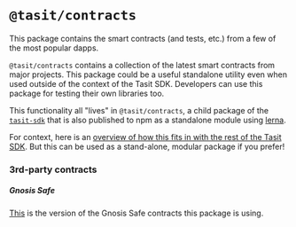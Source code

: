 # `@tasit/contracts`

This package contains the smart contracts (and tests, etc.) from a few of the most popular dapps.

`@tasit/contracts` contains a collection of the latest smart contracts from major projects. This package could be a useful standalone utility even when used outside of the context of the Tasit SDK. Developers can use this package for testing their own libraries too.

This functionality all "lives" in `@tasit/contracts`, a child package of the [`tasit-sdk`](https://github.com/tasitlabs/tasit-sdk) that is also published to npm as a standalone module using [lerna](https://lerna.js.org/).

For context, here is an [overview of how this fits in with the rest of the Tasit SDK](https://docs.tasit.io/docs/project-layout). But this can be used as a stand-alone, modular package if you prefer!

### 3rd-party contracts

##### Gnosis Safe
[This](https://github.com/gnosis/safe-contracts/tree/e13a145485f35514e19284dbcd16df9fe2f893ca) is the version of the Gnosis Safe contracts this package is using.
